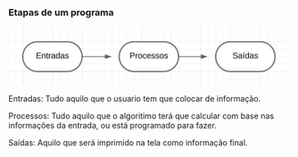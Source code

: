 ### Etapas de um programa

![Etapas](https://github.com/elijhonathan/LogicaDeProgramacao/blob/main/Arquivos/EtapasDeUmPrograma.jpg)

Entradas: Tudo aquilo que o usuario tem que colocar de informação.

Processos: Tudo aquilo que o algoritimo terá que calcular com base nas informações da entrada, ou está programado para fazer. 

Saídas: Aquilo que será imprimido na tela como informação final.
